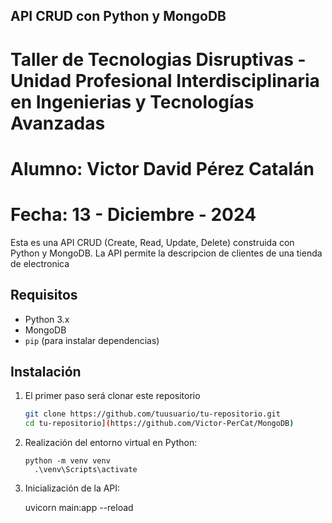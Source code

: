 ## API CRUD con Python y MongoDB
# Taller de Tecnologias Disruptivas - Unidad Profesional Interdisciplinaria en Ingenierias y Tecnologías Avanzadas 
# Alumno: Victor David Pérez Catalán
# Fecha: 13 - Diciembre - 2024
Esta es una API CRUD (Create, Read, Update, Delete) construida con Python y MongoDB. La API permite la descripcion de clientes de una tienda de electronica 

## Requisitos

- Python 3.x
- MongoDB
- `pip` (para instalar dependencias)

## Instalación

1. El primer paso será clonar este repositorio

   ```sh
   git clone https://github.com/tuusuario/tu-repositorio.git
   cd tu-repositorio](https://github.com/Victor-PerCat/MongoDB)
   
2. Realización del entorno virtual en Python:
 
       python -m venv venv
         .\venv\Scripts\activate

3. Inicialización de la API:

      uvicorn main:app --reload
